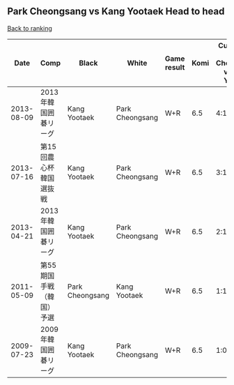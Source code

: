## Park Cheongsang vs Kang Yootaek Head to head

[Back to ranking](../../index.md)




| **Date** | **Comp** | **Black** | **White** | **Game result** | **Komi** | **Cumulative Park Cheongsang vs Kang Yootaek** | **Park Cheongsang streak** | **Kang Yootaek streak** | 
| --- | --- | --- | --- | --- | --- | --- | --- | --- |
| 2013-08-09 | 2013年韓国囲碁リーグ | Kang Yootaek | Park Cheongsang | W+R | 6.5 | 4:1 | 3 | 0 | 
| 2013-07-16 | 第15回農心杯韓国選抜戦 | Kang Yootaek | Park Cheongsang | W+R | 6.5 | 3:1 | 2 | 0 | 
| 2013-04-21 | 2013年韓国囲碁リーグ | Kang Yootaek | Park Cheongsang | W+R | 6.5 | 2:1 | 1 | 0 | 
| 2011-05-09 | 第55期国手戦（韓国）予選 | Park Cheongsang | Kang Yootaek | W+R | 6.5 | 1:1 | 0 | 1 | 
| 2009-07-23 | 2009年韓国囲碁リーグ | Kang Yootaek | Park Cheongsang | W+R | 6.5 | 1:0 | 1 | 0 |




